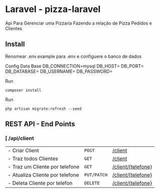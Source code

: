 Laravel - pizza-laravel
================================
 Api Para Gerenciar uma Pizzaria Fazendo a relação de Pizza Pedidos e Clientes    

Install
------------

Renomear .env.example para .env e configuere o banco de dados

Config Data Base
    DB_CONNECTION=mysql
    DB_HOST=
    DB_PORT=
    DB_DATABASE=
    DB_USERNAME=
    DB_PASSWORD=

Run

    composer install
Run

    php artisan migrate:refresh --seed

REST API - End Points
------------
### [ /api/client
|                               |            |                                        |
| -------------                 | ---------- | ---------------------------------------|
|- Criar Client                 | `POST`     |[/client](#post-client)                 |
|- Traz todos Clientes          | `GET`      |[/client](#get-client)                  |
|- Traz um Cliente por telefone | `GET`      |[/client/{telefone}](#find-client)      |
|- Atualiza Cliente por telefone| `PUT/PATCH`|[/client/{telefone}](#put-client)       |
|- Deleta Cliente por telefon   | `DELETE`   |[/client/{telefone}](#delete-client)    |
